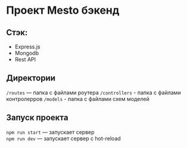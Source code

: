 # Проект Mesto бэкенд

## Стэк:
* Express.js
* Mongodb
* Rest API

## Директории

`/routes` — папка с файлами роутера
`/controllers` - папка с файлами контролерров
`/models` -  папка с файлами схем моделей

## Запуск проекта

`npm run start` — запускает сервер   
`npm run dev` — запускает сервер с hot-reload
